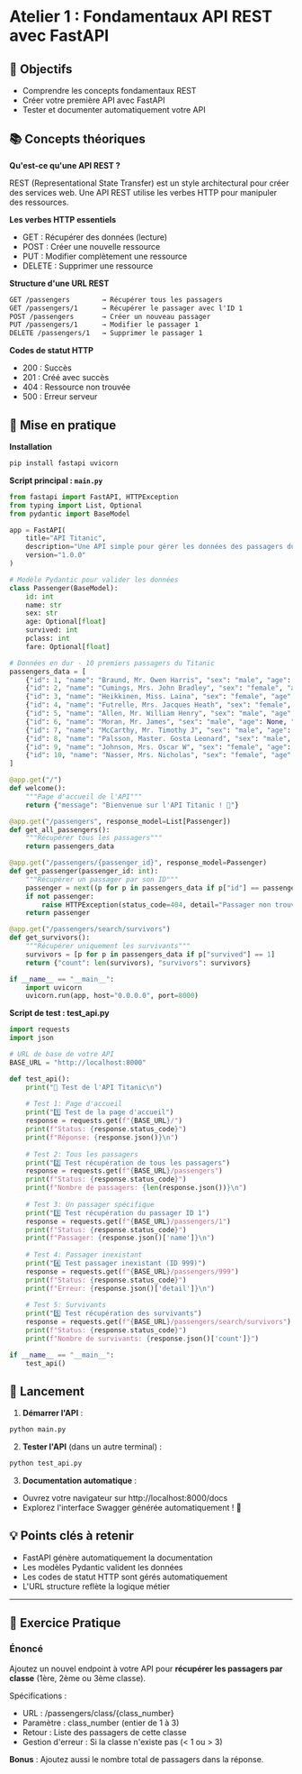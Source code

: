 # Atelier 1 : Fondamentaux API REST avec FastAPI

## 🎯 Objectifs

- Comprendre les concepts fondamentaux REST
- Créer votre première API avec FastAPI
- Tester et documenter automatiquement votre API

## 📚 Concepts théoriques

**Qu'est-ce qu'une API REST ?**

REST (Representational State Transfer) est un style architectural pour créer des services web. Une API REST utilise les verbes HTTP pour manipuler des ressources.

**Les verbes HTTP essentiels**

- GET : Récupérer des données (lecture)
- POST : Créer une nouvelle ressource
- PUT : Modifier complètement une ressource
- DELETE : Supprimer une ressource

**Structure d'une URL REST**

```txt
GET /passengers        → Récupérer tous les passagers
GET /passengers/1      → Récupérer le passager avec l'ID 1
POST /passengers       → Créer un nouveau passager
PUT /passengers/1      → Modifier le passager 1
DELETE /passengers/1   → Supprimer le passager 1
```

**Codes de statut HTTP**

- 200 : Succès
- 201 : Créé avec succès
- 404 : Ressource non trouvée
- 500 : Erreur serveur

## 🚀 Mise en pratique

**Installation**

```bash
pip install fastapi uvicorn
```

**Script principal : `main.py`**

```python
from fastapi import FastAPI, HTTPException
from typing import List, Optional
from pydantic import BaseModel

app = FastAPI(
    title="API Titanic",
    description="Une API simple pour gérer les données des passagers du Titanic",
    version="1.0.0"
)

# Modèle Pydantic pour valider les données
class Passenger(BaseModel):
    id: int
    name: str
    sex: str
    age: Optional[float]
    survived: int
    pclass: int
    fare: Optional[float]

# Données en dur - 10 premiers passagers du Titanic
passengers_data = [
    {"id": 1, "name": "Braund, Mr. Owen Harris", "sex": "male", "age": 22.0, "survived": 0, "pclass": 3, "fare": 7.25},
    {"id": 2, "name": "Cumings, Mrs. John Bradley", "sex": "female", "age": 38.0, "survived": 1, "pclass": 1, "fare": 71.28},
    {"id": 3, "name": "Heikkinen, Miss. Laina", "sex": "female", "age": 26.0, "survived": 1, "pclass": 3, "fare": 7.92},
    {"id": 4, "name": "Futrelle, Mrs. Jacques Heath", "sex": "female", "age": 35.0, "survived": 1, "pclass": 1, "fare": 53.10},
    {"id": 5, "name": "Allen, Mr. William Henry", "sex": "male", "age": 35.0, "survived": 0, "pclass": 3, "fare": 8.05},
    {"id": 6, "name": "Moran, Mr. James", "sex": "male", "age": None, "survived": 0, "pclass": 3, "fare": 8.46},
    {"id": 7, "name": "McCarthy, Mr. Timothy J", "sex": "male", "age": 54.0, "survived": 0, "pclass": 1, "fare": 51.86},
    {"id": 8, "name": "Palsson, Master. Gosta Leonard", "sex": "male", "age": 2.0, "survived": 0, "pclass": 3, "fare": 21.08},
    {"id": 9, "name": "Johnson, Mrs. Oscar W", "sex": "female", "age": 27.0, "survived": 1, "pclass": 3, "fare": 11.13},
    {"id": 10, "name": "Nasser, Mrs. Nicholas", "sex": "female", "age": 14.0, "survived": 1, "pclass": 2, "fare": 30.07}
]

@app.get("/")
def welcome():
    """Page d'accueil de l'API"""
    return {"message": "Bienvenue sur l'API Titanic ! 🚢"}

@app.get("/passengers", response_model=List[Passenger])
def get_all_passengers():
    """Récupérer tous les passagers"""
    return passengers_data

@app.get("/passengers/{passenger_id}", response_model=Passenger)
def get_passenger(passenger_id: int):
    """Récupérer un passager par son ID"""
    passenger = next((p for p in passengers_data if p["id"] == passenger_id), None)
    if not passenger:
        raise HTTPException(status_code=404, detail="Passager non trouvé")
    return passenger

@app.get("/passengers/search/survivors")
def get_survivors():
    """Récupérer uniquement les survivants"""
    survivors = [p for p in passengers_data if p["survived"] == 1]
    return {"count": len(survivors), "survivors": survivors}

if __name__ == "__main__":
    import uvicorn
    uvicorn.run(app, host="0.0.0.0", port=8000)
```

**Script de test : test_api.py**

```python
import requests
import json

# URL de base de votre API
BASE_URL = "http://localhost:8000"

def test_api():
    print("🧪 Test de l'API Titanic\n")
    
    # Test 1: Page d'accueil
    print("1️⃣ Test de la page d'accueil")
    response = requests.get(f"{BASE_URL}/")
    print(f"Status: {response.status_code}")
    print(f"Réponse: {response.json()}\n")
    
    # Test 2: Tous les passagers
    print("2️⃣ Test récupération de tous les passagers")
    response = requests.get(f"{BASE_URL}/passengers")
    print(f"Status: {response.status_code}")
    print(f"Nombre de passagers: {len(response.json())}\n")
    
    # Test 3: Un passager spécifique
    print("3️⃣ Test récupération du passager ID 1")
    response = requests.get(f"{BASE_URL}/passengers/1")
    print(f"Status: {response.status_code}")
    print(f"Passager: {response.json()['name']}\n")
    
    # Test 4: Passager inexistant
    print("4️⃣ Test passager inexistant (ID 999)")
    response = requests.get(f"{BASE_URL}/passengers/999")
    print(f"Status: {response.status_code}")
    print(f"Erreur: {response.json()['detail']}\n")
    
    # Test 5: Survivants
    print("5️⃣ Test récupération des survivants")
    response = requests.get(f"{BASE_URL}/passengers/search/survivors")
    print(f"Status: {response.status_code}")
    print(f"Nombre de survivants: {response.json()['count']}")

if __name__ == "__main__":
    test_api()
```

## 🚀 Lancement

1. **Démarrer l'API** :

```bash
python main.py
```

2. **Tester l'API** (dans un autre terminal) :

```bash
python test_api.py
```

3. **Documentation automatique** :

- Ouvrez votre navigateur sur http://localhost:8000/docs
- Explorez l'interface Swagger générée automatiquement ! 🎉

## 💡 Points clés à retenir

- FastAPI génère automatiquement la documentation
- Les modèles Pydantic valident les données
- Les codes de statut HTTP sont gérés automatiquement
- L'URL structure reflète la logique métier

------

## 🎯 Exercice Pratique

### Énoncé

Ajoutez un nouvel endpoint à votre API pour **récupérer les passagers par classe** (1ère, 2ème ou 3ème classe).

Spécifications :

- URL : /passengers/class/{class_number}
- Paramètre : class_number (entier de 1 à 3)
- Retour : Liste des passagers de cette classe
- Gestion d'erreur : Si la classe n'existe pas (< 1 ou > 3)

**Bonus** : Ajoutez aussi le nombre total de passagers dans la réponse.
